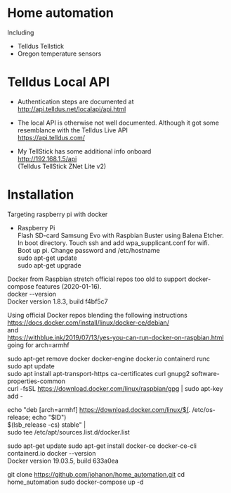 # Home automation  
Including 
- Telldus Tellstick  
- Oregon temperature sensors

# Telldus Local API  
- Authentication steps are documented at  
http://api.telldus.net/localapi/api.html  
  
- The local API is otherwise not well documented. Although it got some resemblance with the Telldus Live API  
https://api.telldus.com/  

- My TellStick has some additional info onboard  
http://192.168.1.5/api  
(Telldus TellStick ZNet Lite v2)  

# Installation  
Targeting raspberry pi with docker  

- Raspberry Pi  
Flash SD-card Samsung Evo with Raspbian Buster using Balena Etcher.  
In boot directory. Touch ssh and add wpa_supplicant.conf for wifi.  
Boot up pi. Change password and /etc/hostname  
sudo apt-get update  
sudo apt-get upgrade  

Docker from Raspbian stretch official repos too old to support docker-compose features (2020-01-16).  
docker --version  
Docker version 1.8.3, build f4bf5c7  

Using official Docker repos blending the following instructions  
https://docs.docker.com/install/linux/docker-ce/debian/  
and  
https://withblue.ink/2019/07/13/yes-you-can-run-docker-on-raspbian.html  
going for arch=armhf  

sudo apt-get remove docker docker-engine docker.io containerd runc  
sudo apt update  
sudo apt install apt-transport-https ca-certificates curl gnupg2 software-properties-common  
curl -fsSL https://download.docker.com/linux/raspbian/gpg | sudo apt-key add -

echo "deb [arch=armhf] https://download.docker.com/linux/$(. /etc/os-release; echo "$ID") \
     $(lsb_release -cs) stable" | \
    sudo tee /etc/apt/sources.list.d/docker.list

sudo apt-get update
sudo apt-get install docker-ce docker-ce-cli containerd.io
docker --version  
Docker version 19.03.5, build 633a0ea

git clone https://github.com/johanon/home_automation.git
cd home_automation
sudo docker-compose up -d

